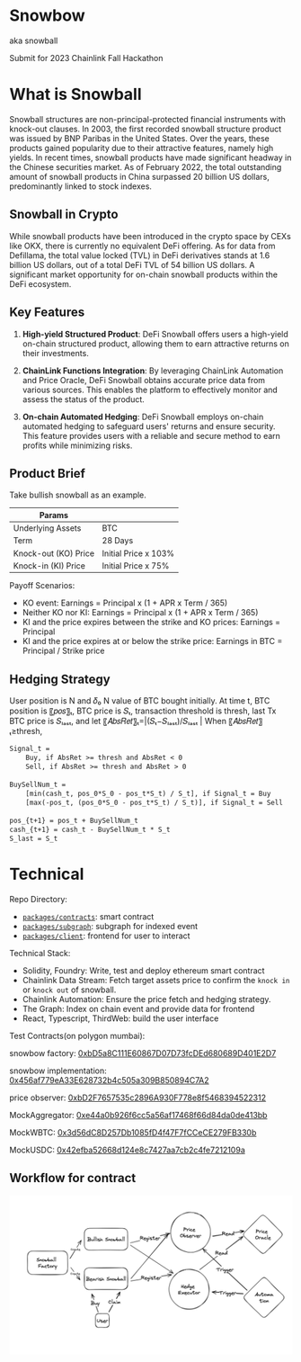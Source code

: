 
# Snowbow

aka snowball

Submit for 2023 Chainlink Fall Hackathon

# What is Snowball

Snowball structures are non-principal-protected financial instruments with knock-out clauses. In 2003, the first recorded snowball structure product was issued by BNP Paribas in the United States. Over the years, these products gained popularity due to their attractive features, namely high yields. In recent times, snowball products have made significant headway in the Chinese securities market. As of February 2022, the total outstanding amount of snowball products in China surpassed 20 billion US dollars, predominantly linked to stock indexes.

## Snowball in Crypto

While snowball products have been introduced in the crypto space by CEXs like OKX, there is currently no equivalent DeFi offering. As for data from Defillama, the total value locked (TVL) in DeFi derivatives stands at 1.6 billion US dollars, out of a total DeFi TVL of 54 billion US dollars. A significant market opportunity for on-chain snowball products within the DeFi ecosystem.

## Key Features

1. **High-yield Structured Product**: DeFi Snowball offers users a high-yield on-chain structured product, allowing them to earn attractive returns on their investments.

2. **ChainLink Functions Integration**: By leveraging ChainLink Automation and Price Oracle, DeFi Snowball obtains accurate price data from various sources. This enables the platform to effectively monitor and assess the status of the product.

3. **On-chain Automated Hedging**: DeFi Snowball employs on-chain automated hedging to safeguard users' returns and ensure security. This feature provides users with a reliable and secure method to earn profits while minimizing risks.

## Product Brief

Take bullish snowball as an example.

| Params               |                      |
| -------------------- | -------------------- |
| Underlying Assets    | BTC                  |
| Term                 | 28 Days              |
| Knock-out (KO) Price | Initial Price x 103% |
| Knock-in (KI) Price  | Initial Price x 75%  |

Payoff Scenarios:

- KO event: Earnings = Principal x (1 + APR x Term / 365)
- Neither KO nor KI: Earnings = Principal x (1 + APR x Term / 365)
- KI and the price expires between the strike and KO prices: Earnings = Principal
- KI and the price expires at or below the strike price: Earnings in BTC = Principal / Strike price

## Hedging Strategy
User position is N and 𝛿₀ N value of BTC bought initially. 
At time t, BTC position is 〖𝑝𝑜𝑠〗ₜ, BTC price is 𝑆ₜ, transaction threshold is thresh, last Tx BTC price is 𝑆ₗₐₛₜ, and let 〖𝐴𝑏𝑠𝑅𝑒𝑡〗ₜ=|(𝑆ₜ−𝑆ₗₐₛₜ)/𝑆ₗₐₛₜ |
When 〖𝐴𝑏𝑠𝑅𝑒𝑡〗ₜ≥thresh,
```
Signal_t = 
    Buy, if AbsRet >= thresh and AbsRet < 0
    Sell, if AbsRet >= thresh and AbsRet > 0

BuySellNum_t = 
    [min(cash_t, pos_0*S_0 - pos_t*S_t) / S_t], if Signal_t = Buy
    [max(-pos_t, (pos_0*S_0 - pos_t*S_t) / S_t)], if Signal_t = Sell

pos_{t+1} = pos_t + BuySellNum_t
cash_{t+1} = cash_t - BuySellNum_t * S_t
S_last = S_t
```



# Technical

Repo Directory:

- [`packages/contracts`](packages/contracts): smart contract
- [`packages/subgraph`](packages/subgraph): subgraph for indexed event
- [`packages/client`](packages/client): frontend for user to interact


Technical Stack: 

- Solidity, Foundry: Write, test and deploy ethereum smart contract
- Chainlink Data Stream: Fetch target assets price to confirm the `knock in` or `knock out` of snowball.
- Chainlink Automation: Ensure the price fetch and hedging strategy.
- The Graph: Index on chain event and provide data for frontend
- React, Typescript, ThirdWeb: build the user interface


Test Contracts(on polygon mumbai):

snowbow factory: [0xbD5a8C111E60867D07D73fcDEd680689D401E2D7](https://mumbai.polygonscan.com/address/0xbD5a8C111E60867D07D73fcDEd680689D401E2D7)

snowbow implementation: [0x456af779eA33E628732b4c505a309B850894C7A2](https://mumbai.polygonscan.com/address/0x456af779eA33E628732b4c505a309B850894C7A2)

price observer: [0xbD2F7657535c2896A930F778e8f5468394522312](https://mumbai.polygonscan.com/address/0xbD2F7657535c2896A930F778e8f5468394522312)


MockAggregator: [0xe44a0b926f6cc5a56af17468f66d84da0de413bb](https://mumbai.polygonscan.com/address/0xe44a0b926f6cc5a56af17468f66d84da0de413bb)

MockWBTC: [0x3d56dC8D257Db1085fD4f47F7fCCeCE279FB330b](https://mumbai.polygonscan.com/address/0x3d56dC8D257Db1085fD4f47F7fCCeCE279FB330b)

MockUSDC: [0x42efba52668d124e8c7427aa7cb2c4fe7212109a](https://mumbai.polygonscan.com/address/0x42efba52668d124e8c7427aa7cb2c4fe7212109a)


## Workflow for contract

![](resources/contract_flow.png)


